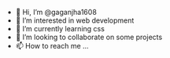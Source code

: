 - 👋 Hi, I’m @gaganjha1608
- 👀 I’m interested in web development 
- 🌱 I’m currently learning css
- 💞️ I’m looking to collaborate on some projects 
- 📫 How to reach me ...

<!---
gaganjha1608/gaganjha1608 is a ✨ special ✨ repository because its `README.md` (this file) appears on your GitHub profile.
You can click the Preview link to take a look at your changes.
--->
